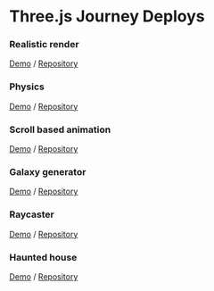 # Three.js Journey Deploys

### Realistic render

[Demo](https://three-js-realistic-render.vercel.app/) / 
[Repository](https://github.com/alexbardyshev/three-js-realistic-render)


### Physics
[Demo](https://alexbardyshev.github.io/three-js-physics/) / 
[Repository](https://github.com/alexbardyshev/three-js-physics) 

### Scroll based animation
[Demo](https://alexbardyshev.github.io/three-js-scroll-based-animation/) / 
[Repository](https://github.com/alexbardyshev/three-js-scroll-based-animation) 

### Galaxy generator
[Demo](https://alexbardyshev.github.io/three-js-galaxy/) / 
[Repository](https://github.com/alexbardyshev/three-js-galaxy) 

### Raycaster
[Demo](https://alexbardyshev.github.io/three-js-raycaster/) / 
[Repository](https://github.com/alexbardyshev/three-js-raycaster) 

### Haunted house
[Demo](https://the-haunted-house-nine.vercel.app/) / 
[Repository](https://github.com/alexbardyshev/three-js-haunted-house) 

